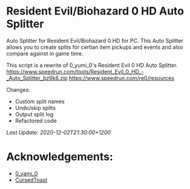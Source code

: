 # Resident Evil/Biohazard 0 HD Auto Splitter

Auto Splitter for Resident Evil/Biohazard 0 HD for PC. This Auto Splitter
allows you to create splits for certian item pickups and events and also
compare against in game time.

This script is a rewrite of 0_yumi_0's Resident Evil 0 HD Auto Splitter.
https://www.speedrun.com/tools/Resident_Evil_0_HD_-_Auto_Splitter_bz6k6.zip
https://www.speedrun.com/re0/resources

Changes:
- Custom split names
- Undo/skip splits
- Output split log
- Refactored code

*Last Update: 2020-12-02T21:30:00+1200*

# Acknowledgements:

- [0_yami_0](https://www.speedrun.com/user/0_yami_0)
- [CursedToast](http://www.speedrun.com/user/CursedToast)